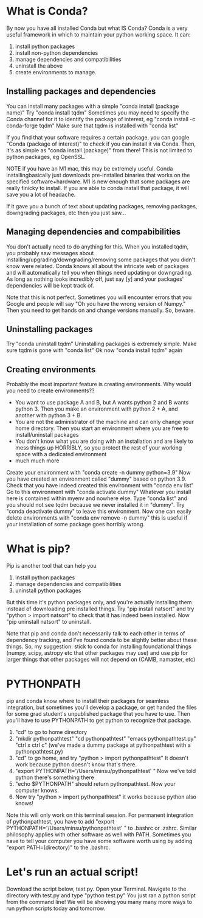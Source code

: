 # What is Conda?

By now you have all installed Conda but what IS Conda? Conda is a very useful framework in which to maintain your python working space. It can:
1. install python packages 
2. install non-python dependencies 
3. manage dependencies and compatibilities
4. uninstall the above
5. create environments to manage.

## Installing packages and dependencies

You can install many packages with a simple "conda install (package name)" Try "conda install tqdm" Sometimes you may need to specify the Conda channel for it to identify 
the package of interest, eg "conda install -c conda-forge tqdm" Make sure that tqdm is installed with "conda list" 

If you find that your software requires a certain package, you can google "Conda (package of interest)" to check if you can install it via Conda. Then, it's as simple as 
"conda install (package)" from there! This is not limited to python packages, eg OpenSSL. 

NOTE if you have an M1 mac, this may be extremely useful. Conda installingbasically just downloads pre-installed binaries that works on the specified software+hardware. M1 is new enough that
some packages are really finicky to install. If you are able to conda install that package, it will save you a lot of headache. 

If it gave you a bunch of text about updating packages, removing packages, downgrading packages, etc then you just saw...

## Managing dependencies and compabibilities

You don't actually need to do anything for this. When you installed tqdm, you probably saw messages about installing/upgrading/downgrading/removing some packages
that you didn't know were related. Conda knows all about the intricate web of packages and will automatically tell you when things need updating or downgrading. 
As long as nothing looks incredibly off, just say [y] and your packages' dependencies will be kept track of. 

Note that this is not perfect. Sometimes you will encounter errors that you Google and people will say "Oh you have the wrong version of Numpy." Then you need to get
hands on and change versions manually. So, beware. 

## Uninstalling packages

Try "conda uninstall tqdm" Uninstalling packages is extremely simple. Make sure tqdm is gone with "conda list" Ok now "conda install tqdm" again

## Creating environments 

Probably the most important feature is creating environments. Why would you need to create environments??
- You want to use package A and B, but A wants python 2 and B wants python 3. Then you make an environment with python 2 + A, and another with python 3 + B. 
- You are not the administrator of the machine and can only change your home directory. Then you start an environment where you are free to install/uninstall packages
- You don't know what you are doing with an installation and are likely to mess things up HORRIBLY, so you protect the rest of your working space with a dedicated environment
- much much more

Create your environment with "conda create -n dummy python=3.9" Now you have created an environment called "dummy" based on python 3.9. Check that you have indeed
created this environment with "conda env list" Go to this environment with "conda activate dummy" Whatever you install here is contained within myenv and nowhere else.
Type "conda list" and you should not see tqdm because we never installed it in "dummy". Try "conda deactivate dummy" to leave this environment. Now one can easily delete 
environments with "conda env remove -n dummy" this is useful if your installation of some package goes horribly wrong. 

# What is pip?
Pip is another tool that can help you 
1. install python packages 
2. manage dependencies and compatibilities
3. uninstall python packages

But this time it's python packages only, and you're actually installing them instead of downloading pre installed things. Try "pip install natsort" and try "python > 
import natsort" to check that it has indeed been installed. Now "pip uninstall natsort" to uninstall. 

Note that pip and conda don't necessarily talk to each other in terms of dependency tracking, and I've found conda to be slightly better about these things. So, my suggestion:
stick to conda for installing foundational things (numpy, scipy, astropy etc that other packages may use) and use pip for larger things that other packages will not depend on 
(CAMB, namaster, etc)


# PYTHONPATH

pip and conda know where to install their packages for seamless integration, but sometimes you'll develop a package, or get handed the files for some grad student's
unpublished package that you have to use. Then you'll have to use PYTHONPATH to get python to recognize that package. 

1. "cd" to go to home directory
2. "mkdir pythonpathtest" "cd pythonpathtest" "emacs pythonpathtest.py" "ctrl x ctrl c" (we've made a dummy package at pythonpathtest with a pythonpathtest.py)
3. "cd" to go home, and try "python > import pythonpathtest" It doesn't work because python doesn't know that's there. 
4. "export PYTHONPATH='/Users/minsu/pythonpathtest' " Now we've told python there's something there
5. "echo $PYTHONPATH" should return pythonpathtest. Now your computer knows. 
6. Now try "python > import pythonpathtest" it works because python also knows! 

Note this will only work on this terminal session. For permanent integration of pythonpathtest, you have to add "export PYTHONPATH='/Users/minsu/pythonpathtest' " to .bashrc or .zshrc. Similar philosophy applies with other software as well with PATH. Sometimes you have to tell your computer you have some software worth using by adding "export PATH=(directory)" to the .bashrc. 

# Let's run an actual script! 

Download the script below, test.py. Open your Terminal. Navigate to the directory with test.py and type "python test.py" You just ran a python script from the command line! We will be showing you many many more ways to run python scripts today and tomorrow. 

